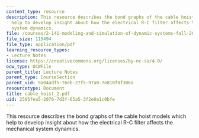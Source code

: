 ```yaml
---
content_type: resource
description: This resource describes the bond graphs of the cable hoist models which
  help to develop insight about how the electrical R-C filter affects the mechanical
  system dynamics.
file: /courses/2-141-modeling-and-simulation-of-dynamic-systems-fall-2006/2595fea520767d3f65a53f2e0a1c0bfe_cable_hoist_2.pdf
file_size: 115494
file_type: application/pdf
learning_resource_types:
- Lecture Notes
license: https://creativecommons.org/licenses/by-nc-sa/4.0/
ocw_type: OCWFile
parent_title: Lecture Notes
parent_type: CourseSection
parent_uid: 9a04adf5-76eb-27f5-97a0-7e810f0f306a
resourcetype: Document
title: cable_hoist_2.pdf
uid: 2595fea5-2076-7d3f-65a5-3f2e0a1c0bfe
---
```

This resource describes the bond graphs of the cable hoist models which help to develop insight about how the electrical R-C filter affects the mechanical system dynamics.
